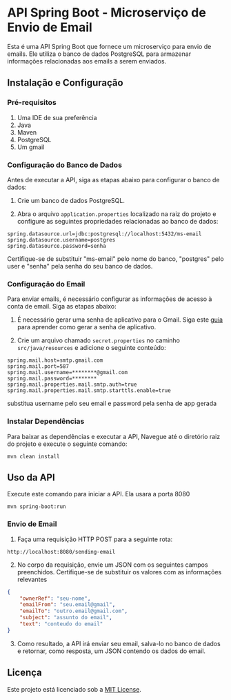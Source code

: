 # API Spring Boot - Microserviço de Envio de Email

Esta é uma API Spring Boot que fornece um microserviço para envio de emails. Ele utiliza o banco de dados PostgreSQL para armazenar informações relacionadas aos emails a serem enviados.

## Instalação e Configuração

### Pré-requisitos
1. Uma IDE de sua preferência
2. Java
2. Maven
3. PostgreSQL
4. Um gmail

### Configuração do Banco de Dados

Antes de executar a API, siga as etapas abaixo para configurar o banco de dados:

1.  Crie um banco de dados PostgreSQL.
    
2.  Abra o arquivo `application.properties` localizado na raiz do projeto e configure as seguintes propriedades relacionadas ao banco de dados:

```properties
spring.datasource.url=jdbc:postgresql://localhost:5432/ms-email
spring.datasource.username=postgres
spring.datasource.password=senha
```

Certifique-se de substituir "ms-email" pelo nome do banco, "postgres" pelo user e "senha" pela senha do seu banco de dados.

### Configuração do Email

Para enviar emails, é necessário configurar as informações de acesso à conta de email. Siga as etapas abaixo:

1.  É necessário gerar uma senha de aplicativo para o Gmail. Siga este [guia](https://www.youtube.com/redirect?event=video_description&redir_token=QUFFLUhqbVJIUng3WFExTzNzQjc1QzAtU2JPN3RULUQtZ3xBQ3Jtc0trNnlXUXZXQXJXNjdFb1VxQTgxRDJXSGVZNXAxZERoSER2RnRtSmFmdlFXRDBvUjdqS3VZVnRsYms3Y0FMaVBjRklJbE5ZelRhWkVZbnNyeU92aFJmb2psSFYzVmE0Q3p2UTYwbGc2clV4QTNMMlBNZw&q=https%3A%2F%2Fsupport.google.com%2Faccounts%2Fanswer%2F185833&v=ZBleZzJf6ro) para aprender como gerar a senha de aplicativo.
    
2.  Crie um arquivo chamado `secret.properties` no caminho `src/java/resources` e adicione o seguinte conteúdo:
    
```properties
spring.mail.host=smtp.gmail.com
spring.mail.port=587
spring.mail.username=********@gmail.com
spring.mail.password=********
spring.mail.properties.mail.smtp.auth=true
spring.mail.properties.mail.smtp.starttls.enable=true
``` 
substitua username pelo seu email e password pela senha de app gerada

### Instalar Dependências
Para baixar as dependências e executar a API, Navegue até o diretório raiz do projeto e execute o seguinte comando:

```shell
mvn clean install
``` 

## Uso da API
Execute este comando para iniciar a API. Ela usara a porta 8080

```shell
mvn spring-boot:run
```

### Envio de Email
1.  Faça uma requisição HTTP POST para a seguinte rota: 

```shel
http://localhost:8080/sending-email
```
    
2.  No corpo da requisição, envie um JSON com os seguintes campos preenchidos. Certifique-se de substituir os valores com as informações relevantes

```json
{
    "ownerRef": "seu-nome",
    "emailFrom": "seu.email@gmail",
    "emailTo": "outro.email@gmail.com",
    "subject": "assunto do email",
    "text": "conteudo do email"
}
```

3. Como resultado, a API irá enviar seu email, salva-lo no banco de dados e retornar, como resposta, um JSON contendo os dados do email.

## Licença

Este projeto está licenciado sob a [MIT License](https://chat.openai.com/LICENSE).